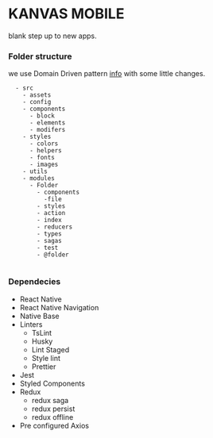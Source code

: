 # KANVAS MOBILE

blank step up to new apps.

### Folder structure

we use Domain Driven pattern [info](https://medium.com/@hassan.djirdeh/domain-driven-react-redux-a474ecf7d126) with some little changes.

```
  - src
    - assets
    - config
    - components
      - block
      - elements
      - modifers
    - styles
      - colors
      - helpers
      - fonts
      - images
    - utils
    - modules
      - Folder
        - components
          -file
        - styles
        - action
        - index
        - reducers
        - types
        - sagas
        - test
        - @folder


```

### Dependecies

- React Native
- React Native Navigation
- Native Base
- Linters
  - TsLint
  - Husky
  - Lint Staged
  - Style lint
  - Prettier
- Jest
- Styled Components
- Redux
  - redux saga
  - redux persist
  - redux offline
- Pre configured Axios
